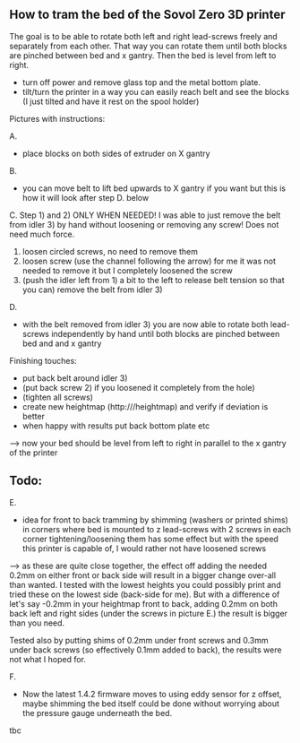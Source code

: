 How to tram the bed of the Sovol Zero 3D printer
------------------------------------------------

The goal is to be able to rotate both left and right lead-screws freely and separately from each other.
That way you can rotate them until both blocks are pinched between bed and x gantry. Then the bed is level from left to right.

- turn off power and remove glass top and the metal bottom plate.
- tilt/turn the printer in a way you can easily reach belt and see the blocks (I just tilted and have it rest on the spool holder)


Pictures with instructions:

A. 
- place blocks on both sides of extruder on X gantry

B. 
- you can move belt to lift bed upwards to X gantry if you want but this is how it will look after step D. below

C. 
Step 1) and 2) ONLY WHEN NEEDED!
I was able to just remove the belt from idler 3) by hand without loosening or removing any screw! Does not need much force.

1) loosen circled screws, no need to remove them
2) loosen screw (use the channel following the arrow)
   for me it was not needed to remove it but I completely loosened the screw
3) (push the idler left from 1) a bit to the left to release belt tension so that you can) remove the belt from idler 3)

D. 
- with the belt removed from idler 3) you are now able to rotate both lead-screws independently by hand until both blocks are pinched between bed and and x gantry


Finishing touches:

- put back belt around idler 3)
- (put back screw 2) if you loosened it completely from the hole)
- (tighten all screws)
- create new heightmap (http://<printer-ip>/heightmap) and verify if deviation is better 
- when happy with results put back bottom plate etc

--> now your bed should be level from left to right in parallel to the x gantry of the printer


Todo:
-----

E.
- idea for front to back tramming by shimming (washers or printed shims) in corners where bed is mounted to z lead-screws with 2 screws in each corner
  tightening/loosening them has some effect but with the speed this printer is capable of, I would rather not have loosened screws

--> as these are quite close together, the effect off adding the needed 0.2mm on either front or back side will result in a bigger change over-all than wanted.
I tested with the lowest heights you could possibly print and tried these on the lowest side (back-side for me).
But with a difference of let's say -0.2mm in your heightmap front to back, adding 0.2mm on both back left and right sides (under the screws in picture E.) the result is bigger than you need.

Tested also by putting shims of 0.2mm under front screws and 0.3mm under back screws (so effectively 0.1mm added to back), the results were not what I hoped for.

F.
- Now the latest 1.4.2 firmware moves to using eddy sensor for z offset, maybe shimming the bed itself could be done without worrying about the pressure gauge underneath the    bed.


tbc
  
